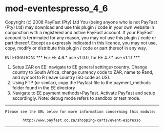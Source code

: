 # mod-eventespresso_4_6

Copyright (c) 2008 PayFast (Pty) Ltd
You (being anyone who is not PayFast (Pty) Ltd) may download and use this plugin / code in your own website in conjunction with a registered and active PayFast account. If your PayFast account is terminated for any reason, you may not use this plugin / code or part thereof.
Except as expressly indicated in this licence, you may not use, copy, modify or distribute this plugin / code or part thereof in any way.

INTEGRATION:
*** For EE 4.6.* use v1.0.0, for EE 4.7.* use v1.1.1 ***
1. Setup ZAR on EE: navigate to EE general settings>country. Change country to South Africa, change currency code to ZAR, name to Rand, and symbol to R (leave country ISO code as US).
2. Using FTP (or similar), copy the Payfast file to the payment_methods folder found in the EE directory
3. Navigate to EE payment methods>PayFast. Activate PayFast and setup accordingly. Note: debug mode refers to sandbox or test mode.


******************************************************************************

    Please see the URL below for more information concerning this module:

            http://www.payfast.co.za/shopping-carts/event-espresso

******************************************************************************